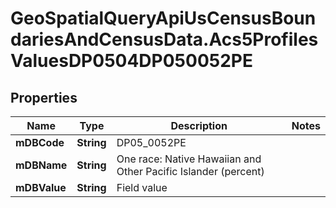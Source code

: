 # GeoSpatialQueryApiUsCensusBoundariesAndCensusData.Acs5ProfilesValuesDP0504DP050052PE

## Properties

Name | Type | Description | Notes
------------ | ------------- | ------------- | -------------
**mDBCode** | **String** | DP05_0052PE | 
**mDBName** | **String** | One race: Native Hawaiian and Other Pacific Islander (percent) | 
**mDBValue** | **String** | Field value | 


